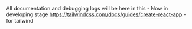 All documentation and debugging logs will be here in this - Now in developing stage
https://tailwindcss.com/docs/guides/create-react-app - for tailwind